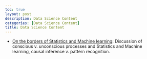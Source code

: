 ```yaml
---
toc: true
layout: post
description: Data Science Content
categories: [Data Science Content]
title: Data Science Content
---
```




+ [On the borders of Statistics and Machine learning](https://statmodeling.stat.columbia.edu/2020/10/25/body-language-and-machine-learning/): Discussion of conscious v. unconscious processes and Statistics and Machine learning, causal inference v. pattern recognition.


